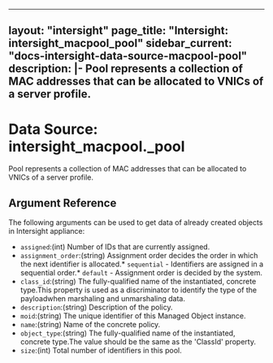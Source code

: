 
---
layout: "intersight"
page_title: "Intersight: intersight_macpool_pool"
sidebar_current: "docs-intersight-data-source-macpool-pool"
description: |-
Pool represents a collection of MAC addresses that can be allocated to VNICs of a server profile.
---

# Data Source: intersight_macpool._pool
Pool represents a collection of MAC addresses that can be allocated to VNICs of a server profile.
## Argument Reference
The following arguments can be used to get data of already created objects in Intersight appliance:
* `assigned`:(int) Number of IDs that are currently assigned. 
* `assignment_order`:(string) Assignment order decides the order in which the next identifier is allocated.* `sequential` - Identifiers are assigned in a sequential order.* `default` - Assignment order is decided by the system. 
* `class_id`:(string) The fully-qualified name of the instantiated, concrete type.This property is used as a discriminator to identify the type of the payloadwhen marshaling and unmarshaling data. 
* `description`:(string) Description of the policy. 
* `moid`:(string) The unique identifier of this Managed Object instance. 
* `name`:(string) Name of the concrete policy. 
* `object_type`:(string) The fully-qualified name of the instantiated, concrete type.The value should be the same as the 'ClassId' property. 
* `size`:(int) Total number of identifiers in this pool. 
